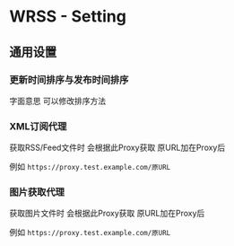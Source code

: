 # WRSS - Setting

## 通用设置

### 更新时间排序与发布时间排序

字面意思 可以修改排序方法

### XML订阅代理

获取RSS/Feed文件时 会根据此Proxy获取 原URL加在Proxy后

例如 `https://proxy.test.example.com/原URL`

### 图片获取代理

获取图片文件时 会根据此Proxy获取 原URL加在Proxy后

例如 `https://proxy.test.example.com/原URL`